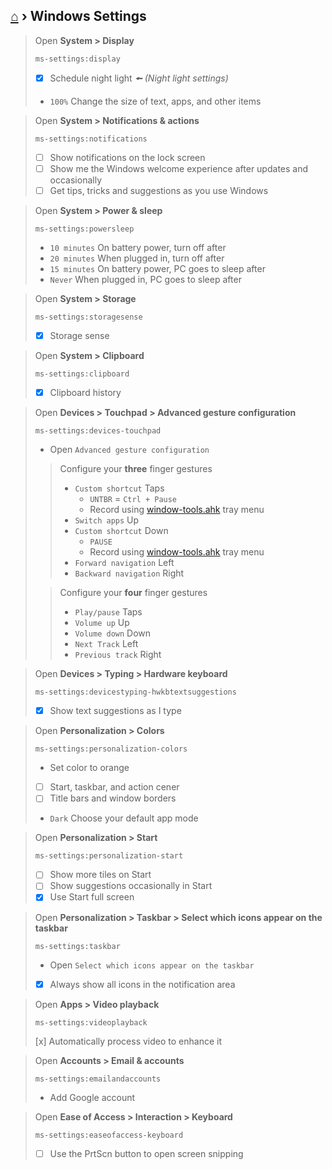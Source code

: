 ## [⌂](README.md) › **Windows Settings**

> Open **System > Display**
> ```
> ms-settings:display
> ```
> - [x] Schedule night light _🠘 (Night light settings)_
> - `100%` Change the size of text, apps, and other items

> Open **System > Notif‌ications & actions**
> ```
> ms-settings:notifications
> ```
> - [ ] Show notif‌ications on the lock screen
> - [ ] Show me the Windows welcome experience after updates and occasionally
> - [ ] Get tips, tricks and suggestions as you use Windows

> Open **System > Power & sleep**
> ```
> ms-settings:powersleep
> ```
> - `10 minutes` On battery power, turn off after
> - `20 minutes` When plugged in, turn off after
> - `15 minutes` On battery power, PC goes to sleep after
> - `Never` When plugged in, PC goes to sleep after

> Open **System > Storage**
> ```
> ms-settings:storagesense
> ```
> - [x] Storage sense

> Open **System > Clipboard**
> ```
> ms-settings:clipboard
> ```
> - [x] Clipboard history

> Open **Devices > Touchpad > Advanced gesture conf‌iguration**
> ```
> ms-settings:devices-touchpad
> ```
> - Open `Advanced gesture conf‌iguration`
> 
> > Conf‌igure your **three** f‌inger gestures
> > - `Custom shortcut` Taps
> >   - `UNTBR` = `Ctrl + Pause` 
> >   - Record using [window-tools.ahk](taskbar-tools/window-tools.ahk) tray menu 
> > - `Switch apps` Up
> > - `Custom shortcut` Down
> >   -  `PAUSE` 
> >   - Record using [window-tools.ahk](taskbar-tools/window-tools.ahk) tray menu 
> > - `Forward navigation` Left
> > - `Backward navigation` Right
> 
> > Conf‌igure your **four** f‌inger gestures
> > - `Play/pause` Taps
> > - `Volume up` Up
> > - `Volume down` Down
> > - `Next Track` Left
> > - `Previous track` Right

> Open **Devices > Typing > Hardware keyboard**
> ```
> ms-settings:devicestyping-hwkbtextsuggestions
> ```
> - [x] Show text suggestions as I type

> Open **Personalization > Colors**
> ```
> ms-settings:personalization-colors
> ```
> - Set color to orange
> - [ ] Start, taskbar, and action cener
> - [ ] Title bars and window borders
> - `Dark` Choose your default app mode

> Open **Personalization > Start**
> ```
> ms-settings:personalization-start
> ```
> - [ ] Show more tiles on Start
> - [ ] Show suggestions occasionally in Start
> - [x] Use Start full screen

> Open **Personalization > Taskbar > Select which icons appear on the taskbar**
> ```
> ms-settings:taskbar
> ```
> - Open `Select which icons appear on the taskbar`
> - [x] Always show all icons in the notif‌ication area

> Open **Apps > Video playback**
> ```
> ms-settings:videoplayback	
> ```
> [x] Automatically process video to enhance it

> Open **Accounts > Email & accounts**
> ```
> ms-settings:emailandaccounts
> ```
> - Add Google account

> Open **Ease of Access > Interaction > Keyboard**
> ```
> ms-settings:easeofaccess-keyboard
> ```
> - [ ] Use the PrtScn button to open screen snipping